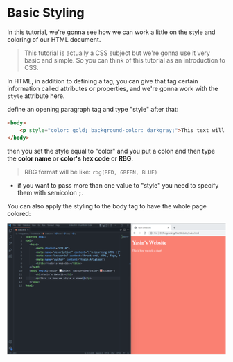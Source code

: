 # Basic Styling

In this tutorial, we're gonna see how we can work a little on the style and coloring of our HTML document.

> This tutorial is actually a CSS subject but we're gonna use it very basic and simple. So you can think of this tutorial as an introduction to CSS.

In HTML, in addition to defining a tag, you can give that tag certain information called attributes or properties, and we're gonna work with the `style` attribute here.

define an opening paragraph tag and type "style" after that:

``` HTML
<body>
    <p style="color: gold; background-color: darkgray;">This text will be styled!</p>
</body>
```

then you set the style equal to "color" and you put a colon and then type the **color name** or **color's hex code** or **RBG**.

> RBG format will be like: `rbg(RED, GREEN, BLUE)`


* if you want to pass more than one value to "style" you need to specify them with semicolon **`;`**.

You can also apply the styling to the body tag to have the whole page colored:

![Colored](/media/img05.png)

